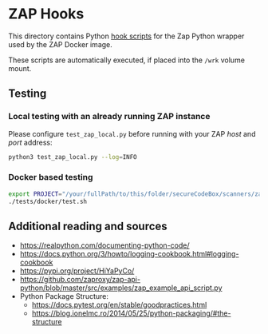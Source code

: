# ZAP Hooks

This directory contains Python [hook scripts](https://www.zaproxy.org/docs/docker/scan-hooks/)
for the Zap Python wrapper used by the ZAP Docker image.

These scripts are automatically executed, if placed into the `/wrk` volume mount.


## Testing

### Local testing with an already running ZAP instance
Please configure `test_zap_local.py` before running with your ZAP _host_ and _port_ address:
```bash
python3 test_zap_local.py --log=INFO
```

### Docker based testing
```bash
export PROJECT="/your/fullPath/to/this/folder/secureCodeBox/scanners/zap-advanced"
./tests/docker/test.sh
```

## Additional reading and sources
* https://realpython.com/documenting-python-code/
* https://docs.python.org/3/howto/logging-cookbook.html#logging-cookbook
* https://pypi.org/project/HiYaPyCo/
* https://github.com/zaproxy/zap-api-python/blob/master/src/examples/zap_example_api_script.py
* Python Package Structure:
  * https://docs.pytest.org/en/stable/goodpractices.html
  * https://blog.ionelmc.ro/2014/05/25/python-packaging/#the-structure
